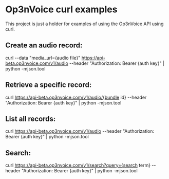 Op3nVoice curl examples
==============

This project is just a holder for examples of using the Op3nVoice API using curl.

## Create an audio record:

curl --data "media_url={audio file}" https://api-beta.op3nvoice.com/v1/audio --header "Authorization: Bearer {auth key}" | python -mjson.tool

## Retrieve a specific record:

curl https://api-beta.op3nvoice.com/v1/audio/{bundle id} --header "Authorization: Bearer {auth key}" | python -mjson.tool

## List all records:

curl https://api-beta.op3nvoice.com/v1/audio --header "Authorization: Bearer {auth key}" | python -mjson.tool

## Search:

curl https://api-beta.op3nvoice.com/v1/search?query={search term} --header "Authorization: Bearer {auth key}" | python -mjson.tool